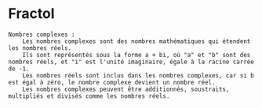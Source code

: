 # Fractol
    Nombres complexes :
        Les nombres complexes sont des nombres mathématiques qui étendent les nombres réels.
        Ils sont représentés sous la forme a + bi, où "a" et "b" sont des nombres réels, et "i" est l'unité imaginaire, égale à la racine carrée de -1.
        Les nombres réels sont inclus dans les nombres complexes, car si b est égal à zéro, le nombre complexe devient un nombre réel.
        Les nombres complexes peuvent être additionnés, soustraits, multipliés et divisés comme les nombres réels.
